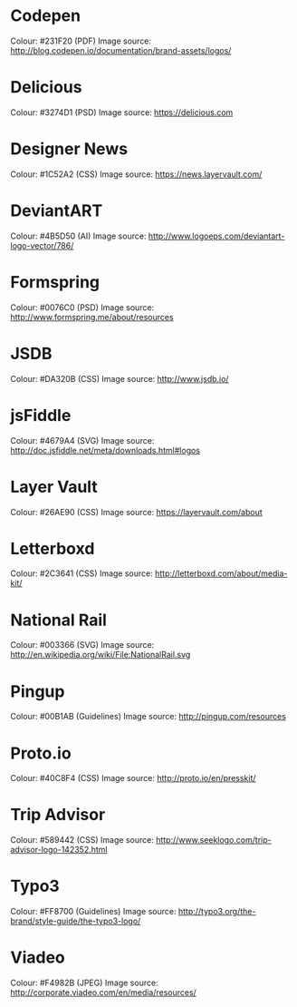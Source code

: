 # Codepen
Colour: #231F20 (PDF)
Image source: http://blog.codepen.io/documentation/brand-assets/logos/

# Delicious
Colour: #3274D1 (PSD)
Image source: https://delicious.com

# Designer News
Colour: #1C52A2 (CSS)
Image source: https://news.layervault.com/

# DeviantART
Colour: #4B5D50 (AI)
Image source: http://www.logoeps.com/deviantart-logo-vector/786/

# Formspring
Colour: #0076C0 (PSD)
Image source: http://www.formspring.me/about/resources

# JSDB
Colour: #DA320B (CSS)
Image source: http://www.jsdb.io/

# jsFiddle
Colour: #4679A4 (SVG)
Image source: http://doc.jsfiddle.net/meta/downloads.html#logos

# Layer Vault
Colour: #26AE90 (CSS)
Image source: https://layervault.com/about

# Letterboxd
Colour: #2C3641 (CSS)
Image source: http://letterboxd.com/about/media-kit/

# National Rail
Colour: #003366 (SVG)
Image source: http://en.wikipedia.org/wiki/File:NationalRail.svg

# Pingup
Colour: #00B1AB (Guidelines)
Image source: http://pingup.com/resources

# Proto.io
Colour: #40C8F4 (CSS)
Image source: http://proto.io/en/presskit/

# Trip Advisor
Colour: #589442 (CSS)
Image source: http://www.seeklogo.com/trip-advisor-logo-142352.html

# Typo3
Colour: #FF8700 (Guidelines)
Image source: http://typo3.org/the-brand/style-guide/the-typo3-logo/

# Viadeo
Colour: #F4982B (JPEG)
Image source: http://corporate.viadeo.com/en/media/resources/